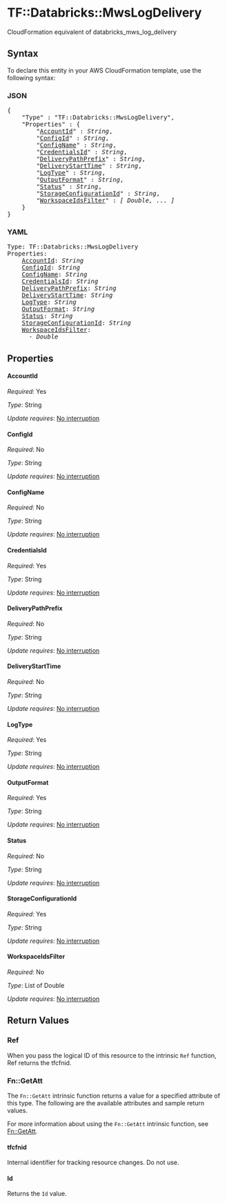 # TF::Databricks::MwsLogDelivery

CloudFormation equivalent of databricks_mws_log_delivery

## Syntax

To declare this entity in your AWS CloudFormation template, use the following syntax:

### JSON

<pre>
{
    "Type" : "TF::Databricks::MwsLogDelivery",
    "Properties" : {
        "<a href="#accountid" title="AccountId">AccountId</a>" : <i>String</i>,
        "<a href="#configid" title="ConfigId">ConfigId</a>" : <i>String</i>,
        "<a href="#configname" title="ConfigName">ConfigName</a>" : <i>String</i>,
        "<a href="#credentialsid" title="CredentialsId">CredentialsId</a>" : <i>String</i>,
        "<a href="#deliverypathprefix" title="DeliveryPathPrefix">DeliveryPathPrefix</a>" : <i>String</i>,
        "<a href="#deliverystarttime" title="DeliveryStartTime">DeliveryStartTime</a>" : <i>String</i>,
        "<a href="#logtype" title="LogType">LogType</a>" : <i>String</i>,
        "<a href="#outputformat" title="OutputFormat">OutputFormat</a>" : <i>String</i>,
        "<a href="#status" title="Status">Status</a>" : <i>String</i>,
        "<a href="#storageconfigurationid" title="StorageConfigurationId">StorageConfigurationId</a>" : <i>String</i>,
        "<a href="#workspaceidsfilter" title="WorkspaceIdsFilter">WorkspaceIdsFilter</a>" : <i>[ Double, ... ]</i>
    }
}
</pre>

### YAML

<pre>
Type: TF::Databricks::MwsLogDelivery
Properties:
    <a href="#accountid" title="AccountId">AccountId</a>: <i>String</i>
    <a href="#configid" title="ConfigId">ConfigId</a>: <i>String</i>
    <a href="#configname" title="ConfigName">ConfigName</a>: <i>String</i>
    <a href="#credentialsid" title="CredentialsId">CredentialsId</a>: <i>String</i>
    <a href="#deliverypathprefix" title="DeliveryPathPrefix">DeliveryPathPrefix</a>: <i>String</i>
    <a href="#deliverystarttime" title="DeliveryStartTime">DeliveryStartTime</a>: <i>String</i>
    <a href="#logtype" title="LogType">LogType</a>: <i>String</i>
    <a href="#outputformat" title="OutputFormat">OutputFormat</a>: <i>String</i>
    <a href="#status" title="Status">Status</a>: <i>String</i>
    <a href="#storageconfigurationid" title="StorageConfigurationId">StorageConfigurationId</a>: <i>String</i>
    <a href="#workspaceidsfilter" title="WorkspaceIdsFilter">WorkspaceIdsFilter</a>: <i>
      - Double</i>
</pre>

## Properties

#### AccountId

_Required_: Yes

_Type_: String

_Update requires_: [No interruption](https://docs.aws.amazon.com/AWSCloudFormation/latest/UserGuide/using-cfn-updating-stacks-update-behaviors.html#update-no-interrupt)

#### ConfigId

_Required_: No

_Type_: String

_Update requires_: [No interruption](https://docs.aws.amazon.com/AWSCloudFormation/latest/UserGuide/using-cfn-updating-stacks-update-behaviors.html#update-no-interrupt)

#### ConfigName

_Required_: No

_Type_: String

_Update requires_: [No interruption](https://docs.aws.amazon.com/AWSCloudFormation/latest/UserGuide/using-cfn-updating-stacks-update-behaviors.html#update-no-interrupt)

#### CredentialsId

_Required_: Yes

_Type_: String

_Update requires_: [No interruption](https://docs.aws.amazon.com/AWSCloudFormation/latest/UserGuide/using-cfn-updating-stacks-update-behaviors.html#update-no-interrupt)

#### DeliveryPathPrefix

_Required_: No

_Type_: String

_Update requires_: [No interruption](https://docs.aws.amazon.com/AWSCloudFormation/latest/UserGuide/using-cfn-updating-stacks-update-behaviors.html#update-no-interrupt)

#### DeliveryStartTime

_Required_: No

_Type_: String

_Update requires_: [No interruption](https://docs.aws.amazon.com/AWSCloudFormation/latest/UserGuide/using-cfn-updating-stacks-update-behaviors.html#update-no-interrupt)

#### LogType

_Required_: Yes

_Type_: String

_Update requires_: [No interruption](https://docs.aws.amazon.com/AWSCloudFormation/latest/UserGuide/using-cfn-updating-stacks-update-behaviors.html#update-no-interrupt)

#### OutputFormat

_Required_: Yes

_Type_: String

_Update requires_: [No interruption](https://docs.aws.amazon.com/AWSCloudFormation/latest/UserGuide/using-cfn-updating-stacks-update-behaviors.html#update-no-interrupt)

#### Status

_Required_: No

_Type_: String

_Update requires_: [No interruption](https://docs.aws.amazon.com/AWSCloudFormation/latest/UserGuide/using-cfn-updating-stacks-update-behaviors.html#update-no-interrupt)

#### StorageConfigurationId

_Required_: Yes

_Type_: String

_Update requires_: [No interruption](https://docs.aws.amazon.com/AWSCloudFormation/latest/UserGuide/using-cfn-updating-stacks-update-behaviors.html#update-no-interrupt)

#### WorkspaceIdsFilter

_Required_: No

_Type_: List of Double

_Update requires_: [No interruption](https://docs.aws.amazon.com/AWSCloudFormation/latest/UserGuide/using-cfn-updating-stacks-update-behaviors.html#update-no-interrupt)

## Return Values

### Ref

When you pass the logical ID of this resource to the intrinsic `Ref` function, Ref returns the tfcfnid.

### Fn::GetAtt

The `Fn::GetAtt` intrinsic function returns a value for a specified attribute of this type. The following are the available attributes and sample return values.

For more information about using the `Fn::GetAtt` intrinsic function, see [Fn::GetAtt](https://docs.aws.amazon.com/AWSCloudFormation/latest/UserGuide/intrinsic-function-reference-getatt.html).

#### tfcfnid

Internal identifier for tracking resource changes. Do not use.

#### Id

Returns the <code>Id</code> value.

